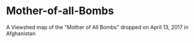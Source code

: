 # Mother-of-all-Bombs
A Viewshed map of the "Mother of All Bombs" dropped on April 13, 2017 in Afghanistan
